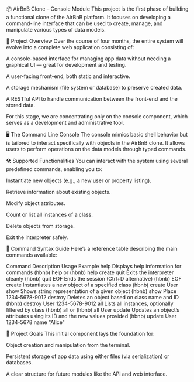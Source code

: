 📦 AirBnB Clone – Console Module
This project is the first phase of building a functional clone of the AirBnB platform. It focuses on developing a command-line interface that can be used to create, manage, and manipulate various types of data models.

🔧 Project Overview
Over the course of four months, the entire system will evolve into a complete web application consisting of:

A console-based interface for managing app data without needing a graphical UI — great for development and testing.

A user-facing front-end, both static and interactive.

A storage mechanism (file system or database) to preserve created data.

A RESTful API to handle communication between the front-end and the stored data.

For this stage, we are concentrating only on the console component, which serves as a development and administrative tool.

🖥️ The Command Line Console
The console mimics basic shell behavior but is tailored to interact specifically with objects in the AirBnB clone. It allows users to perform operations on the data models through typed commands.

🛠️ Supported Functionalities
You can interact with the system using several predefined commands, enabling you to:

Instantiate new objects (e.g., a new user or property listing).

Retrieve information about existing objects.

Modify object attributes.

Count or list all instances of a class.

Delete objects from storage.

Exit the interpreter safely.

📘 Command Syntax Guide
Here’s a reference table describing the main commands available:

Command	Description	Usage Example
help	Displays help information for commands	(hbnb) help or (hbnb) help create
quit	Exits the interpreter cleanly	(hbnb) quit
EOF	Ends the session (Ctrl+D alternative)	(hbnb) EOF
create	Instantiates a new object of a specified class	(hbnb) create User
show	Shows string representation of a given object	(hbnb) show Place 1234-5678-9012
destroy	Deletes an object based on class name and ID	(hbnb) destroy User 1234-5678-9012
all	Lists all instances, optionally filtered by class	(hbnb) all or (hbnb) all User
update	Updates an object’s attributes using its ID and the new values provided	(hbnb) update User 1234-5678 name "Alice"

🧠 Project Goals
This initial component lays the foundation for:

Object creation and manipulation from the terminal.

Persistent storage of app data using either files (via serialization) or databases.

A clear structure for future modules like the API and web interface.

